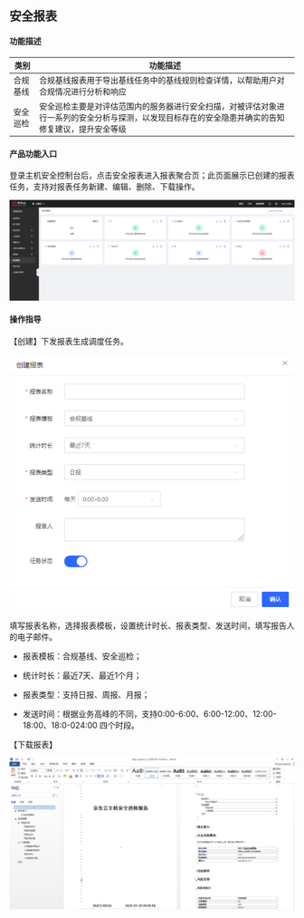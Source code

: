 ## 安全报表

#### 功能描述

| 类别 | 功能描述|
|---- |-----|
| 合规基线       |   合规基线报表用于导出基线任务中的基线规则检查详情，以帮助用户对合规情况进行分析和响应   | 
| 安全巡检       |   安全巡检主要是对评估范围内的服务器进行安全扫描，对被评估对象进行一系列的安全分析与探测，以发现目标存在的安全隐患并确实的告知修复建议，提升安全等级     | 


#### 产品功能入口

登录主机安全控制台后，点击安全报表进入报表聚合页；此页面展示已创建的报表任务，支持对报表任务新建、编辑、删除、下载操作。

![](../../../../image/Endpoint-Security/System-Report1.png)


#### 操作指导

【创建】下发报表生成调度任务。

![](../../../../image/Endpoint-Security/System-Report2.png)

填写报表名称，选择报表模板，设置统计时长、报表类型、发送时间，填写报告人的电子邮件。

- 报表模板：合规基线、安全巡检；

- 统计时长：最近7天、最近1个月；

- 报表类型：支持日报、周报、月报；

- 发送时间：根据业务高峰的不同，支持0:00-6:00、6:00-12:00、12:00-18:00、18:0-024:00 四个时段。


【下载报表】

![](../../../../image/Endpoint-Security/System-Report3.png)
